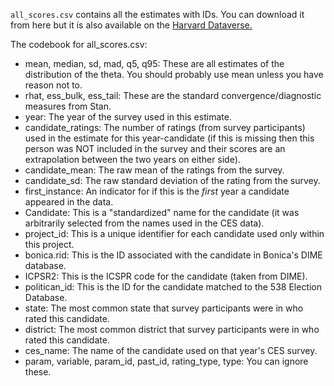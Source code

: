 `all_scores.csv` contains all the estimates with IDs. You can download it from here but it is also available on the [Harvard Dataverse.](https://doi.org/10.7910/DVN/VSRRIY)

The codebook for all_scores.csv:

- mean, median, sd, mad, q5, q95: These are all estimates of the distribution of the theta. You should probably use mean unless you have reason not to.
- rhat, ess_bulk, ess_tail: These are the standard convergence/diagnostic measures from Stan. 
- year: The year of the survey used in this estimate. 
- candidate_ratings: The number of ratings (from survey participants) used in the estimate for this year-candidate (if this is missing then this person was NOT included in the survey and their scores are an extrapolation between the two years on either side). 
- candidate_mean: The raw mean of the ratings from the survey. 
- candidate_sd: The raw standard deviation of the rating from the survey. 
- first_instance: An indicator for if this is the _first_ year a candidate appeared in the data. 
- Candidate: This is a "standardized" name for the candidate (it was arbitrarily selected from the names used in the CES data).
- project_id: This is a unique identifier for each candidate used only within this project. 
- bonica.rid: This is the ID associated with the candidate in Bonica's DIME database. 
- ICPSR2: This is the ICSPR code for the candidate (taken from DIME). 
- politican_id: This is the ID for the candidate matched to the 538 Election Database.
- state: The most common state that survey participants were in who rated this candidate. 
- district: The most common district that survey participants were in who rated this candidate. 
- ces_name: The name of the candidate used on that year's CES survey. 
- param, variable, param_id, past_id, rating_type, type: You can ignore these. 